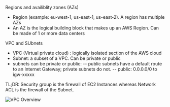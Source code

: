 Regions and availiblity zones (AZs)
- Region (example: eu-west-1, us-east-1, us-east-2). A region has multiple AZs
- An AZ is the logical building block that makes up an AWS Region. Can be made of 1 or more data centers

VPC and SUbnets
- VPC (Virtual private cloud) : logically isolated section of the AWS cloud 
- Subnet: a subset of a VPC. Can be private or public
- subnets can be private or public:
-- public subnets have a default route to an Internet Gateway; private subnets do not.
-- public: 0.0.0.0/0 to igw-xxxxx




TL;DR:
Security group is the firewall of EC2 Instances whereas Network ACL is the firewall of the Subnet.

![VPC Overview](https://miro.medium.com/max/472/1*pwAjuZMHsDJV6XckZGARxA.png)
